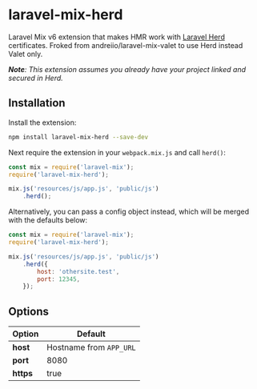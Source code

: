 # laravel-mix-herd
Laravel Mix v6 extension that makes HMR work with [Laravel Herd]([https://herd.laravel.com/]) certificates. Froked from andreiio/laravel-mix-valet to use Herd instead Valet only.

***Note**: This extension assumes you already have your project linked and secured in Herd.*

## Installation

Install the extension:

```sh
npm install laravel-mix-herd --save-dev
```

Next require the extension in your `webpack.mix.js` and call `herd()`:

```js
const mix = require('laravel-mix');
require('laravel-mix-herd');

mix.js('resources/js/app.js', 'public/js')
    .herd();
```

Alternatively, you can pass a config object instead, which will be merged with the defaults below:

```js
const mix = require('laravel-mix');
require('laravel-mix-herd');

mix.js('resources/js/app.js', 'public/js')
    .herd({
        host: 'othersite.test',
        port: 12345,
    });
```

## Options

| Option    | Default                 |
| --------- | ----------------------- |
| **host**  | Hostname from `APP_URL` |
| **port**  | 8080                    |
| **https** | true                    |
